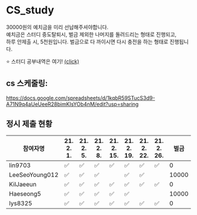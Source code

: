 # CS_study
 30000원의  예치금을 미리 선납해주셔야합니다.  
 예치금은 스터디  중도탈퇴시,  벌금 제외한 나머지를 돌려드리는 형태로 진행되고,  
 하루 안제출 시, 5천원입니다. 벌금으로 다 까이시면 다시 충전을 하는 형태로 진행됩니다. 
 
:star: 스터디 공부내역은 여기! [(click)](https://github.com/KilJaeeun/CS_study/issues?q=is%3Aissue+is%3Aclosed)

## cs 스케줄링:
https://docs.google.com/spreadsheets/d/1kqbR59STucS3d9-A71N9q4aUeUeeR28bimKIsYOb4nM/edit?usp=sharing

## 정시 제출 현황 
|참여자명 |21. 2. 1.|21. 2. 5.|21. 2. 8.|21. 2. 15.|21. 2. 19.|21. 2. 22.|21. 2. 26.|벌금|이전달| 잔여금|
|---|---|---|---|---|---|---|---|---|---|---|
lin9703|✅|✅|✅|✅|✅|✅|✅|0|30000|30000|
LeeSeoYoung012|✅|✅|✅|  |✅|✅|  |10000|20000|10000|
KilJaeeun|✅|✅|✅|✅|✅|✅|✅|0|30000|30000|
Haeseong5|✅|✅|✅|✅|✅|  |  |10000|25000|15000|
lys8325|✅|✅|✅|✅|✅|✅|✅|0|30000|30000|
